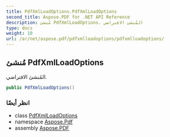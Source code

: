 ```yaml
---
title: PdfXmlLoadOptions.PdfXmlLoadOptions
second_title: Aspose.PDF for .NET API Reference
description: مُنشئ PdfXmlLoadOptions. المُنشئ الافتراضي
type: docs
weight: 10
url: /ar/net/aspose.pdf/pdfxmlloadoptions/pdfxmlloadoptions/
---
```

## مُنشئ PdfXmlLoadOptions

المُنشئ الافتراضي.

```csharp
public PdfXmlLoadOptions()
```

### انظر أيضًا

* class [PdfXmlLoadOptions](../)
* namespace [Aspose.Pdf](../../../aspose.pdf/)
* assembly [Aspose.PDF](../../../)